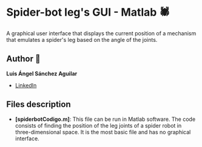 # Spider-bot leg's GUI - Matlab 🕷
A graphical user interface that displays the current position of a mechanism that emulates a spider's leg based on the angle of the joints. 

## Author 👤
**Luis Ángel Sánchez Aguilar**

* [LinkedIn](https://www.linkedin.com/in/sanchezluismachinelearning/)

## Files description

* **[spiderbotCodigo.m]**: This file can be run in Matlab software. The code consists of finding the position of the leg joints of a spider robot in three-dimensional space. It is the most basic file and has no graphical interface.  


